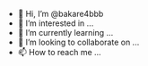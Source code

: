 - 👋 Hi, I’m @bakare4bbb
- 👀 I’m interested in ...
- 🌱 I’m currently learning ...
- 💞️ I’m looking to collaborate on ...
- 📫 How to reach me ...

<!---
bakare4bbb/bakare4bbb is a ✨ special ✨ repository because its `README.md` (this file) appears on your GitHub profile.
You can click the Preview link to take a look at your changes.
--->
